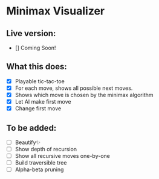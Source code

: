 # Minimax Visualizer

## Live version:

- [] Coming Soon!

## What this does:

- [x] Playable tic-tac-toe
- [x] For each move, shows all possible next moves.
- [x] Shows which move is chosen by the minimax algorithm
- [x] Let AI make first move
- [x] Change first move

## To be added:

- [ ] Beautify✨
- [ ] Show depth of recursion
- [ ] Show all recursive moves one-by-one
- [ ] Build traversible tree
- [ ] Alpha-beta pruning
